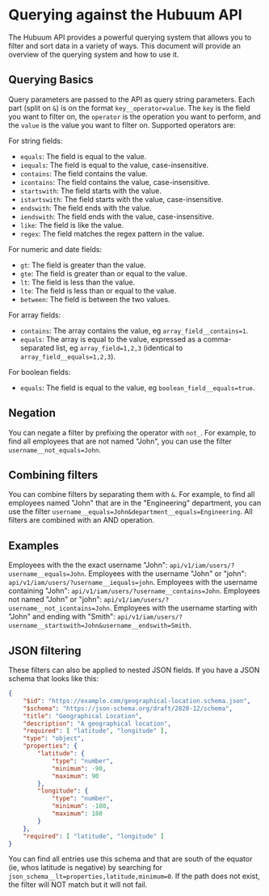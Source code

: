 # Querying against the Hubuum API

The Hubuum API provides a powerful querying system that allows you to filter and sort data in a variety of ways. This document will provide an overview of the querying system and how to use it.

## Querying Basics

Query parameters are passed to the API as query string parameters. Each part (split on `&`) is on the format `key__operator=value`. The `key` is the field you want to filter on, the `operator` is the operation you want to perform, and the `value` is the value you want to filter on. Supported operators are:

For string fields:

- `equals`: The field is equal to the value.
- `iequals`: The field is equal to the value, case-insensitive.
- `contains`: The field contains the value.
- `icontains`: The field contains the value, case-insensitive.
- `startswith`: The field starts with the value.
- `istartswith`: The field starts with the value, case-insensitive.
- `endswith`: The field ends with the value.
- `iendswith`: The field ends with the value, case-insensitive.
- `like`: The field is like the value.
- `regex`: The field matches the regex pattern in the value.

For numeric and date fields:

- `gt`: The field is greater than the value.
- `gte`: The field is greater than or equal to the value.
- `lt`: The field is less than the value.
- `lte`: The field is less than or equal to the value.
- `between`: The field is between the two values.

For array fields:

- `contains`: The array contains the value, eg `array_field__contains=1`.
- `equals`: The array is equal to the value, expressed as a comma-separated list, eg `array_field=1,2,3` (identical to `array_field__equals=1,2,3`).

For boolean fields:

- `equals`: The field is equal to the value, eg `boolean_field__equals=true`.

## Negation

You can negate a filter by prefixing the operator with `not_`. For example, to find all employees that are not named "John", you can use the filter `username__not_equals=John`.

## Combining filters

You can combine filters by separating them with `&`. For example, to find all employees named "John" that are in the "Engineering" department, you can use the filter `username__equals=John&department__equals=Engineering`. All filters are combined with an AND operation.

## Examples

Employees with the the exact username "John": `api/v1/iam/users/?username__equals=John`.
Employees with the username "John" or "john": `api/v1/iam/users/?username__iequals=john`.
Employees with the username containing "John": `api/v1/iam/users/?username__contains=John`.
Employees not named "John" or "john": `api/v1/iam/users/?username__not_icontains=John`.
Employees with the username starting with "John" and ending with "Smith": `api/v1/iam/users/?username__startswith=John&username__endswith=Smith`.

## JSON filtering

These filters can also be applied to nested JSON fields. If you have a JSON schema that looks like this:

```json
{
    "$id": "https://example.com/geographical-location.schema.json",
    "$schema": "https://json-schema.org/draft/2020-12/schema",
    "title": "Geographical Location",
    "description": "A geographical location",
    "required": [ "latitude", "longitude" ],
    "type": "object",
    "properties": {
        "latitude": {
            "type": "number",
            "minimum": -90,
            "maximum": 90
        },
        "longitude": {
            "type": "number",
            "minimum": -180,
            "maximum": 180
        }
    },
    "required": [ "latitude", "longitude" ]
}
```

You can find all entries use this schema and that are south of the equator (ie, whos latitude is negative) by searching for
`json_schema__lt=properties,latitude,minimum=0`. If the path does not exist, the filter will NOT match but it will not fail.

